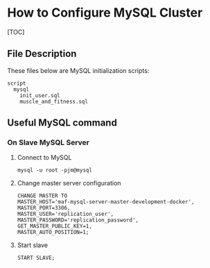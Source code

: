 # How to Configure MySQL Cluster

[TOC]

## File Description

These files below are MySQL initialization scripts:

```
script
  mysql
    init_user.sql
    muscle_and_fitness.sql
```

## Useful MySQL command

### On Slave MySQL Server

1. Connect to MySQL

   ```mysql
   mysql -u root -pjm@mysql
   ```

2. Change master server configuration

   ```mysql
   CHANGE MASTER TO 
   MASTER_HOST='maf-mysql-server-master-development-docker',
   MASTER_PORT=3306,
   MASTER_USER='replication_user',
   MASTER_PASSWORD='replication_password',
   GET_MASTER_PUBLIC_KEY=1,
   MASTER_AUTO_POSITION=1;
   ```

3. Start slave

   ```mysql
   START SLAVE;
   ```

   

